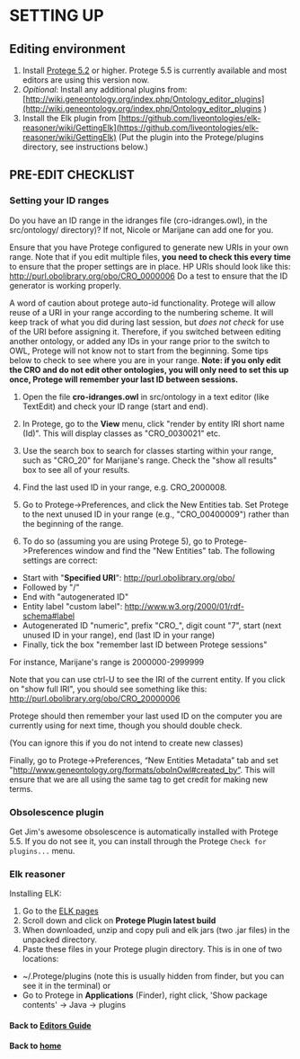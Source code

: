 # SETTING UP

## Editing environment

1. Install [Protege 5.2](http://protege.stanford.edu/) or higher. Protege 5.5 is currently available and most editors are using this version now.
2. _Opitional_: Install any additional plugins from: [http://wiki.geneontology.org/index.php/Ontology_editor_plugins](http://wiki.geneontology.org/index.php/Ontology_editor_plugins )
3. Install the Elk plugin from [https://github.com/liveontologies/elk-reasoner/wiki/GettingElk](https://github.com/liveontologies/elk-reasoner/wiki/GettingElk)
(Put the plugin into the Protege/plugins directory, see instructions below.)

## PRE-EDIT CHECKLIST

### Setting your ID ranges

Do you have an ID range in the idranges file (cro-idranges.owl), in the src/ontology/ directory)? If not, Nicole or Marijane can add one for you.

Ensure that you have Protege configured to generate new URIs in your own range. Note that if you edit multiple files, **you need to check this every time** to ensure that the proper settings are in place. HP URIs should look like this:
http://purl.obolibrary.org/obo/CRO_0000006
Do a test to ensure that the ID generator is working properly.

A word of caution about protege auto-id functionality. Protege will allow reuse of a URI in your range according to the numbering scheme. It will keep track of what you did during last session, but *does not check* for use of the URI before assigning it. Therefore, if you switched between editing another ontology, or added any IDs in your range prior to the switch to OWL, Protege will not know not to start from the beginning. Some tips below to check to see where you are in your range. **Note: if you only edit the CRO and do not edit other ontologies, you will only need to set this up once, Protege will remember your last ID between sessions.**

1. Open the file **cro-idranges.owl** in src/ontology in a text editor (like TextEdit) and check your ID range (start and end). 
2. In Protege, go to the **View** menu, click "render by entity IRI short name (Id)". This will display classes as "CRO_0030021" etc.  

3. Use the search box to search for classes starting within your range, such as "CRO_20" for Marijane's range. Check the "show all results" box to see all of your results.  

4. Find the last used ID in your range, e.g. CRO_2000008.  

5. Go to Protege->Preferences, and click the New Entities tab. Set Protege to the next unused ID in your range (e.g., "CRO_00400009") rather than the beginning of the range.  

5. To do so (assuming you are using Protege 5), go to Protege->Preferences window and find the "New Entities" tab. The following settings are correct:
 * Start with "**Specified URI**": http://purl.obolibrary.org/obo/
 * Followed by "/"
 * End with "autogenerated ID"
 * Entity label "custom label": http://www.w3.org/2000/01/rdf-schema#label
 * Autogenerated ID "numeric", prefix "CRO_", digit count "7", start (next unused ID in your range), end (last ID in your range)
 * Finally, tick the box "remember last ID between Protege sessions"

For instance, Marijane's range is 2000000-2999999

Note that you can use ctrl-U to see the IRI of the current entity. If you click on "show full IRI", you should see something like this:
http://purl.obolibrary.org/obo/CRO_20000006  

Protege should then remember your last used ID on the computer you are currently using for next time, though you should double check.

(You can ignore this if you do not intend to create new classes)

Finally, go to Protege->Preferences, “New Entities Metadata” tab and set "http://www.geneontology.org/formats/oboInOwl#created_by”. This will ensure that we are all using the same tag to get credit for making new terms.  

### Obsolescence plugin

Get Jim's awesome obsolescence is automatically installed with Protege 5.5. If you do not see it, you can install through the Protege `Check for plugins...` menu. 

### Elk reasoner

Installing ELK:

1) Go to the [ELK pages](https://github.com/liveontologies/elk-reasoner/wiki/GettingElk)
2) Scroll down and click on **Protege Plugin latest build**
3) When downloaded, unzip and copy puli and elk jars (two .jar files) in the unpacked directory.
4) Paste these files in your Protege plugin directory. This is in one of two locations:  
  * ~/.Protege/plugins (note this is usually hidden from finder, but you can see it in the terminal) or
  * Go to Protege in **Applications** (Finder), right click, 'Show package contents' -> Java -> plugins

#### Back to [Editors Guide](pages/editors.md)
#### Back to [home](https://data2health.github.io/contributor-role-ontology/)
